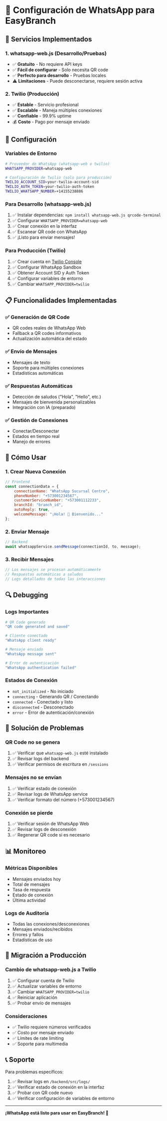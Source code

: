 # 📱 Configuración de WhatsApp para EasyBranch

## 🚀 Servicios Implementados

### **1. whatsapp-web.js (Desarrollo/Pruebas)**
- ✅ **Gratuito** - No requiere API keys
- ✅ **Fácil de configurar** - Solo necesita QR code
- ✅ **Perfecto para desarrollo** - Pruebas locales
- ⚠️ **Limitaciones** - Puede desconectarse, requiere sesión activa

### **2. Twilio (Producción)**
- ✅ **Estable** - Servicio profesional
- ✅ **Escalable** - Maneja múltiples conexiones
- ✅ **Confiable** - 99.9% uptime
- 💰 **Costo** - Pago por mensaje enviado

## 🔧 Configuración

### **Variables de Entorno**

```bash
# Proveedor de WhatsApp (whatsapp-web o twilio)
WHATSAPP_PROVIDER=whatsapp-web

# Configuración de Twilio (solo para producción)
TWILIO_ACCOUNT_SID=your-twilio-account-sid
TWILIO_AUTH_TOKEN=your-twilio-auth-token
TWILIO_WHATSAPP_NUMBER=+14155238886
```

### **Para Desarrollo (whatsapp-web.js)**
1. ✅ Instalar dependencias: `npm install whatsapp-web.js qrcode-terminal`
2. ✅ Configurar `WHATSAPP_PROVIDER=whatsapp-web`
3. ✅ Crear conexión en la interfaz
4. ✅ Escanear QR code con WhatsApp
5. ✅ ¡Listo para enviar mensajes!

### **Para Producción (Twilio)**
1. ✅ Crear cuenta en [Twilio Console](https://console.twilio.com/)
2. ✅ Configurar WhatsApp Sandbox
3. ✅ Obtener Account SID y Auth Token
4. ✅ Configurar variables de entorno
5. ✅ Cambiar `WHATSAPP_PROVIDER=twilio`

## 📋 Funcionalidades Implementadas

### **✅ Generación de QR Code**
- QR codes reales de WhatsApp Web
- Fallback a QR codes informativos
- Actualización automática del estado

### **✅ Envío de Mensajes**
- Mensajes de texto
- Soporte para múltiples conexiones
- Estadísticas automáticas

### **✅ Respuestas Automáticas**
- Detección de saludos ("Hola", "Hello", etc.)
- Mensajes de bienvenida personalizables
- Integración con IA (preparado)

### **✅ Gestión de Conexiones**
- Conectar/Desconectar
- Estados en tiempo real
- Manejo de errores

## 🎯 Cómo Usar

### **1. Crear Nueva Conexión**
```javascript
// Frontend
const connectionData = {
    connectionName: "WhatsApp Sucursal Centro",
    phoneNumber: "+573001234567",
    customerServiceNumber: "+573001112233",
    branchId: "branch_id",
    autoReply: true,
    welcomeMessage: "¡Hola! 👋 Bienvenido..."
};
```

### **2. Enviar Mensaje**
```javascript
// Backend
await whatsappService.sendMessage(connectionId, to, message);
```

### **3. Recibir Mensajes**
```javascript
// Los mensajes se procesan automáticamente
// Respuestas automáticas a saludos
// Logs detallados de todas las interacciones
```

## 🔍 Debugging

### **Logs Importantes**
```bash
# QR Code generado
"QR code generated and saved"

# Cliente conectado
"WhatsApp client ready"

# Mensaje enviado
"WhatsApp message sent"

# Error de autenticación
"WhatsApp authentication failed"
```

### **Estados de Conexión**
- `not_initialized` - No iniciado
- `connecting` - Generando QR / Conectando
- `connected` - Conectado y listo
- `disconnected` - Desconectado
- `error` - Error de autenticación/conexión

## 🚨 Solución de Problemas

### **QR Code no se genera**
1. ✅ Verificar que `whatsapp-web.js` esté instalado
2. ✅ Revisar logs del backend
3. ✅ Verificar permisos de escritura en `/sessions`

### **Mensajes no se envían**
1. ✅ Verificar estado de conexión
2. ✅ Revisar logs de WhatsApp service
3. ✅ Verificar formato del número (+573001234567)

### **Conexión se pierde**
1. ✅ Verificar sesión de WhatsApp Web
2. ✅ Revisar logs de desconexión
3. ✅ Regenerar QR code si es necesario

## 📊 Monitoreo

### **Métricas Disponibles**
- Mensajes enviados hoy
- Total de mensajes
- Tasa de respuesta
- Estado de conexión
- Última actividad

### **Logs de Auditoría**
- Todas las conexiones/desconexiones
- Mensajes enviados/recibidos
- Errores y fallos
- Estadísticas de uso

## 🔄 Migración a Producción

### **Cambio de whatsapp-web.js a Twilio**
1. ✅ Configurar cuenta de Twilio
2. ✅ Actualizar variables de entorno
3. ✅ Cambiar `WHATSAPP_PROVIDER=twilio`
4. ✅ Reiniciar aplicación
5. ✅ Probar envío de mensajes

### **Consideraciones**
- ✅ Twilio requiere números verificados
- ✅ Costo por mensaje enviado
- ✅ Límites de rate limiting
- ✅ Soporte para multimedia

## 📞 Soporte

Para problemas específicos:
1. ✅ Revisar logs en `/backend/src/logs/`
2. ✅ Verificar estado de conexión en la interfaz
3. ✅ Probar con QR code nuevo
4. ✅ Verificar configuración de variables de entorno

---

**¡WhatsApp está listo para usar en EasyBranch! 🎉**
